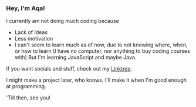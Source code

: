 ### Hey, I'm Aqa!

I currently am not doing much coding because
 * Lack of Ideas
 * Less motivation
 * I can't seem to learn much as of now, due to not knowing where, when, or how to learn (I have no computer, nor anything to buy coding courses with)
But I'm learning JavaScript and maybe Java.

If you want socials and stuff, check out my [Linktree](https://linktr.ee/aqadragon).

I might make a project later, who knows. I'll make it when I'm good enough at programming.

'Till then, see you!
